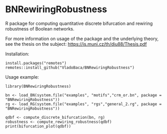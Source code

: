 # BNRewiringRobustness
R package for computing quantitative discrete bifurcation and rewiring robustness of Boolean networks.

For more information on usage of the package and the underlying theory, see the thesis on the subject: https://is.muni.cz/th/diu88/Thesis.pdf

Installation:

    install.packages("remotes")
    remotes::install_github("VladoBaca/BNRewiringRobustness")

Usage example:

    library(BNRewiringRobustness)
    
    bn <- load_BN(system.file("examples", "motifs","crm_or.bn", package = "BNRewiringRobustness"))
    rg <- load_RG(system.file("examples", "rgs","general_2.rg", package = "BNRewiringRobustness"))
    
    qdbf <- compute_discrete_bifurcation(bn, rg)
    robustness <- compute_rewiring_robustness(qdbf)
    print(bifurcation_plot(qdbf))
